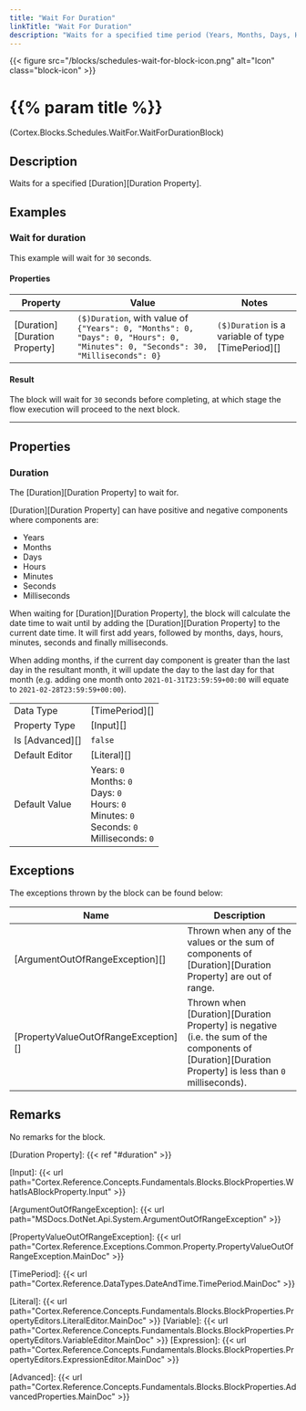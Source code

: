 ```yaml
---
title: "Wait For Duration"
linkTitle: "Wait For Duration"
description: "Waits for a specified time period (Years, Months, Days, Hours, Minutes, Seconds and Milliseconds)."
---
```


{{< figure src="/blocks/schedules-wait-for-block-icon.png" alt="Icon" class="block-icon" >}}

# {{% param title %}}

<p class="namespace">(Cortex.Blocks.Schedules.WaitFor.WaitForDurationBlock)</p>

## Description

Waits for a specified [Duration][Duration Property].

## Examples

### Wait for duration

This example will wait for `30` seconds.

#### Properties

| Property           | Value                     | Notes                                    |
|--------------------|---------------------------|------------------------------------------|
| [Duration][Duration Property] | `($)Duration`, with value of `{"Years": 0, "Months": 0, "Days": 0, "Hours": 0, "Minutes": 0, "Seconds": 30, "Milliseconds": 0}` | `($)Duration` is a variable of type [TimePeriod][] |

#### Result

The block will wait for `30` seconds before completing, at which stage the flow execution will proceed to the next block.

***

## Properties

### Duration

The [Duration][Duration Property] to wait for.

[Duration][Duration Property] can have positive and negative components where components are:

* Years
* Months
* Days
* Hours
* Minutes
* Seconds
* Milliseconds

When waiting for [Duration][Duration Property], the block will calculate the date time to wait until by adding the [Duration][Duration Property] to the current date time. It will first add years, followed by months, days, hours, minutes, seconds and finally milliseconds.

When adding months, if the current day component is greater than the last day in the resultant month, it will update the day to the last day for that month (e.g. adding one month onto `2021-01-31T23:59:59+00:00` will equate to `2021-02-28T23:59:59+00:00`).

| | |
|--------------------|---------------------------|
| Data Type | [TimePeriod][] |
| Property Type | [Input][] |
| Is [Advanced][] | `false` |
| Default Editor | [Literal][] |
| Default Value | Years: `0` <br /> Months: `0` <br /> Days: `0` <br /> Hours: `0` <br /> Minutes: `0` <br /> Seconds: `0` <br /> Milliseconds: `0`|

## Exceptions

The exceptions thrown by the block can be found below:

| Name     | Description |
|----------|----------|
| [ArgumentOutOfRangeException][] | Thrown when any of the values or the sum of components of [Duration][Duration Property] are out of range. |
| [PropertyValueOutOfRangeException][] | Thrown when [Duration][Duration Property] is negative (i.e. the sum of the components of [Duration][Duration Property] is less than `0` milliseconds). |

## Remarks

No remarks for the block.

[Duration Property]: {{< ref "#duration" >}}

[Input]: {{< url path="Cortex.Reference.Concepts.Fundamentals.Blocks.BlockProperties.WhatIsABlockProperty.Input" >}}

[ArgumentOutOfRangeException]: {{< url path="MSDocs.DotNet.Api.System.ArgumentOutOfRangeException" >}}

[PropertyValueOutOfRangeException]: {{< url path="Cortex.Reference.Exceptions.Common.Property.PropertyValueOutOfRangeException.MainDoc" >}}

[TimePeriod]: {{< url path="Cortex.Reference.DataTypes.DateAndTime.TimePeriod.MainDoc" >}}

[Literal]: {{< url path="Cortex.Reference.Concepts.Fundamentals.Blocks.BlockProperties.PropertyEditors.LiteralEditor.MainDoc" >}}
[Variable]: {{< url path="Cortex.Reference.Concepts.Fundamentals.Blocks.BlockProperties.PropertyEditors.VariableEditor.MainDoc" >}}
[Expression]: {{< url path="Cortex.Reference.Concepts.Fundamentals.Blocks.BlockProperties.PropertyEditors.ExpressionEditor.MainDoc" >}}

[Advanced]: {{< url path="Cortex.Reference.Concepts.Fundamentals.Blocks.BlockProperties.AdvancedProperties.MainDoc" >}}
